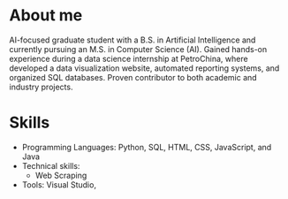# About me
AI-focused graduate student with a B.S. in Artificial Intelligence and currently pursuing an M.S. in Computer Science (AI). 
Gained hands-on experience during a data science internship at PetroChina, where developed a data visualization website, 
automated reporting systems, and organized SQL databases. Proven contributor to both academic and industry projects.

# Skills
- Programming Languages: Python, SQL, HTML, CSS, JavaScript, and Java
- Technical skills:
    - Web Scraping
- Tools: Visual Studio, 
<!--
**Hermit888/Hermit888** is a ✨ _special_ ✨ repository because its `README.md` (this file) appears on your GitHub profile.

Here are some ideas to get you started:

- 🔭 I’m currently working on ...
- 🌱 I’m currently learning ...
- 👯 I’m looking to collaborate on ...
- 🤔 I’m looking for help with ...
- 💬 Ask me about ...
- 📫 How to reach me: ...
- 😄 Pronouns: ...
- ⚡ Fun fact: ...
-->
